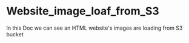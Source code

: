 # Website_image_loaf_from_S3
In this Doc we can see an HTML website's images are loading from S3 bucket
